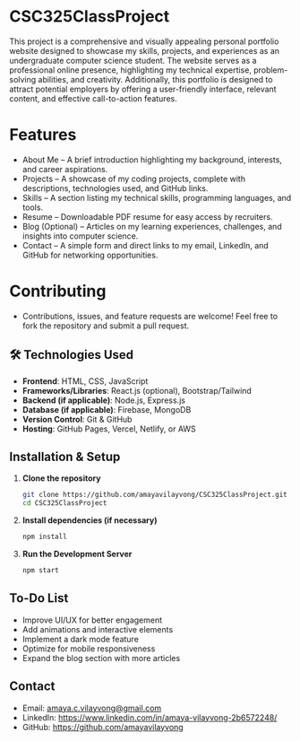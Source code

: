# CSC325ClassProject
This project is a comprehensive and visually appealing personal portfolio website designed to showcase my skills, projects, and experiences as an undergraduate computer science student. The website serves as a professional online presence, highlighting my technical expertise, problem-solving abilities, and creativity. Additionally, this portfolio is designed to attract potential employers by offering a user-friendly interface, relevant content, and effective call-to-action features.

# Features

  * About Me – A brief introduction highlighting my background, interests, and career aspirations.
  * Projects – A showcase of my coding projects, complete with descriptions, technologies used, and GitHub links.
  * Skills – A section listing my technical skills, programming languages, and tools.
  * Resume – Downloadable PDF resume for easy access by recruiters.
  * Blog (Optional) – Articles on my learning experiences, challenges, and insights into computer science.
  * Contact – A simple form and direct links to my email, LinkedIn, and GitHub for networking opportunities.

# Contributing
* Contributions, issues, and feature requests are welcome! Feel free to fork the repository and submit a pull request.

## 🛠️ Technologies Used  
- **Frontend**: HTML, CSS, JavaScript  
- **Frameworks/Libraries**: React.js (optional), Bootstrap/Tailwind  
- **Backend (if applicable)**: Node.js, Express.js  
- **Database (if applicable)**: Firebase, MongoDB  
- **Version Control**: Git & GitHub  
- **Hosting**: GitHub Pages, Vercel, Netlify, or AWS  

## Installation & Setup  
1. **Clone the repository**  
   ```bash
   git clone https://github.com/amayavilayvong/CSC325ClassProject.git
   cd CSC325ClassProject

2. **Install dependencies (if necessary)**
    ```bash
    npm install

3. **Run the Development Server**
    ```bash
    npm start


## To-Do List
* Improve UI/UX for better engagement
* Add animations and interactive elements
* Implement a dark mode feature
* Optimize for mobile responsiveness
* Expand the blog section with more articles

## Contact
* Email: amaya.c.vilayvong@gmail.com
* LinkedIn: https://www.linkedin.com/in/amaya-vilayvong-2b6572248/
* GitHub: https://github.com/amayavilayvong
